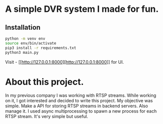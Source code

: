 # A simple DVR system I made for fun.


## Installation
```sh
python -m venv env
source env/bin/activate
pip3 install -r requirements.txt
python3 main.py
```

Visit - [[http://127.0.0.1:8000][http://127.0.0.1:8000]]
for UI.

# About this project.
In my previous company I was working with RTSP streams.
While working on it, I got interested and decided to write
this project.
My objective was simple. Make a API for storing RTSP streams
in backend servers. Also manage it.
I used async multiprocessing to spawn a new process for
each RTSP stream. It's very simple but useful.
